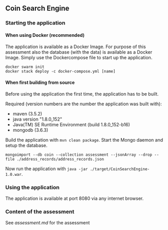 ## Coin Search Engine

### Starting the application

#### When using Docker (recommended)
The application is available as a Docker Image. For purpose of this assessment also the database (with the data) is available as a Docker Image. Simply use the Dockercompose file to start up the application.
```
docker swarm init
docker stack deploy -c docker-compose.yml [name]
```


#### When first building from source

Before using the application the first time, the application has to be built.

Required (version numbers are the number the application was built with):
* maven (3.5.2)
* java version "1.8.0_152"
* Java(TM) SE Runtime Environment (build 1.8.0_152-b16)
* mongodb (3.6.3)

Build the application with `mvn clean package`.
Start the Mongo daemon and setup the database. 
```
mongoimport --db coin --collection assessment --jsonArray --drop --file ./address_records/address_records.json
```

Now run the application with `java -jar ./target/CoinSearchEngine-1.0.war`.

### Using the application
The application is available at port 8080 via any internet browser. 

### Content of the assessment
See _assessment.md_ for the assessment